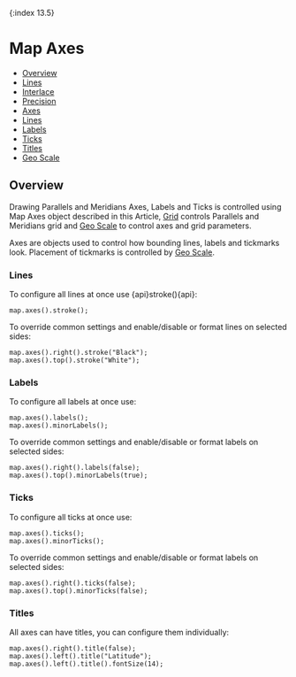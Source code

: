 {:index 13.5}
# Map Axes

* [Overview](#overview)
* [Lines](#grid_lines)
* [Interlace](#interlace)
* [Precision](#precision) 
* [Axes](#axes)
 * [Lines](#lines)
 * [Labels](#labels)
 * [Ticks](#ticks)
 * [Titles](#titles)
* [Geo Scale](#geo_scale)

## Overview

Drawing Parallels and Meridians Axes, Labels and Ticks is controlled using Map Axes object described in this Article, [Grid](Map_Grid) controls Parallels and Meridians grid and [Geo Scale](Geo_Scale) to control axes and grid parameters.

Axes are objects used to control how bounding lines, labels and tickmarks look. Placement of tickmarks is controlled by [Geo Scale](Geo_Scale).

### Lines

To configure all lines at once use {api}stroke(){api}:

```
map.axes().stroke();
```

To override common settings and enable/disable or format lines on selected sides:

```
map.axes().right().stroke("Black");
map.axes().top().stroke("White");
```

### Labels

To configure all labels at once use:

```
map.axes().labels();
map.axes().minorLabels();
```

To override common settings and enable/disable or format labels on selected sides:

```
map.axes().right().labels(false);
map.axes().top().minorLabels(true);
```

### Ticks

To configure all ticks at once use:

```
map.axes().ticks();
map.axes().minorTicks();
```

To override common settings and enable/disable or format labels on selected sides:

```
map.axes().right().ticks(false);
map.axes().top().minorTicks(false);
```

### Titles

All axes can have titles, you can configure them individually:

```
map.axes().right().title(false);
map.axes().left().title("Latitude");
map.axes().left().title().fontSize(14);
```

